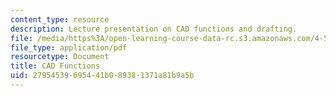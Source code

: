 ```yaml
---
content_type: resource
description: Lecture presentation on CAD functions and drafting.
file: /media/https%3A/open-learning-course-data-rc.s3.amazonaws.com/4-510-digital-design-fabrication-fall-2008/27954539695441b089381371a81b9a5b_lec1b.pdf
file_type: application/pdf
resourcetype: Document
title: CAD Functions
uid: 27954539-6954-41b0-8938-1371a81b9a5b
---
```

